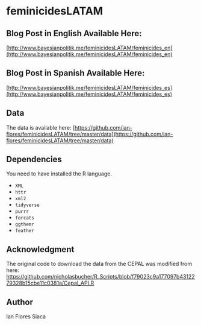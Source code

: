 # feminicidesLATAM

## Blog Post in English Available Here:
[http://www.bayesianpolitik.me/feminicidesLATAM/feminicides_en](http://www.bayesianpolitik.me/feminicidesLATAM/feminicides_en)

## Blog Post in Spanish Available Here:
[http://www.bayesianpolitik.me/feminicidesLATAM/feminicides_es](http://www.bayesianpolitik.me/feminicidesLATAM/feminicides_es)

## Data
The data is available here: [https://github.com/ian-flores/feminicidesLATAM/tree/master/data](https://github.com/ian-flores/feminicidesLATAM/tree/master/data)


## Dependencies

You need to have installed the R language. 

- `XML`
- `httr`
- `xml2`
- `tidyverse`
- `purrr`
- `forcats`
- `ggthemr`
- `feather`

## Acknowledgment

The original code to download the data from the CEPAL was modified from here: https://github.com/nicholasbucher/R_Scripts/blob/f79023c9a177097b4312279328b15cbe11c0381a/Cepal_API.R


## Author
Ian Flores Siaca
